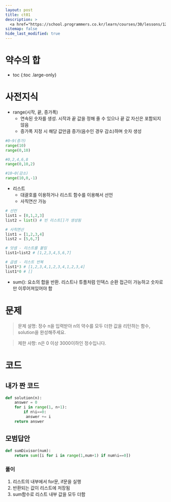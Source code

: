 ```yaml
---
layout: post
title: ct01
description: >
  <a href="https://school.programmers.co.kr/learn/courses/30/lessons/12928?language=python3">프로그래머스: 코딩테스트 연습 > 연습문제 > 약수의 합</a><br>
sitemap: false
hide_last_modified: true
---
```

# 약수의 합

* toc
{:toc .large-only}

# 사전지식
- range(시작, 끝, 증가폭)
  - 연속된 숫자를 생성. 시작과 끝 값을 정해 줄 수 있으나 끝 값 자신은 포함되지 않음
  - 증가폭 지정 시 해당 값만큼 증가(음수인 경우 감소)하며 숫자 생성

```python
#0~9(증가)
range(10) 
range(0,10)

#0,2,4,6,8
range(0,10,2)

#10~0(감소)
range(10,0,-1)
```

- 리스트
  - 대괄호를 이용하거나 리스트 함수를 이용해서 선언
  - 사칙연산 가능

```python
# 선언
list1 = [0,1,2,3]
list2 = list() # 빈 리스트[]가 생성됨
```

```python
# 사칙연산
list1 = [1,2,3,4]
list2 = [5,6,7]

# 덧셈 - 리스트를 붙임
list1+list2 # [1,2,3,4,5,6,7]

# 곱셈 - 리스트 반복
list1*3 # [1,2,3,4,1,2,3,4,1,2,3,4]
list1*0 # []
```

- sum(): 요소의 합을 반환. 리스트나 튜플처럼 인덱스 순환 접근이 가능하고 숫자로만 이루어져있어야 함

# 문제
>문제 설명: 정수 n을 입력받아 n의 약수를 모두 더한 값을 리턴하는 함수, solution을 완성해주세요.

>제한 사항: n은 0 이상 3000이하인 정수입니다.

# 코드

## 내가 짠 코드

```python
def solution(n):
    answer = 0
    for i in range(1, n+1):
        if n%i==0:
         answer += i    
    return answer
```

## 모범답안

```python
def sumDivisor(num):
    return sum([i for i in range(1,num+1) if num%i==0])
```

### 풀이
1. 리스트의 내부에서 for문, if문을 실행
2. 반환되는 값이 리스트에 저장됨
3. sum함수로 리스트 내부 값을 모두 더함